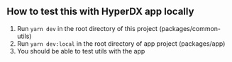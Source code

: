 ## How to test this with HyperDX app locally

1. Run `yarn dev` in the root directory of this project (packages/common-utils)
2. Run `yarn dev:local` in the root directory of app project (packages/app)
3. You should be able to test utils with the app
